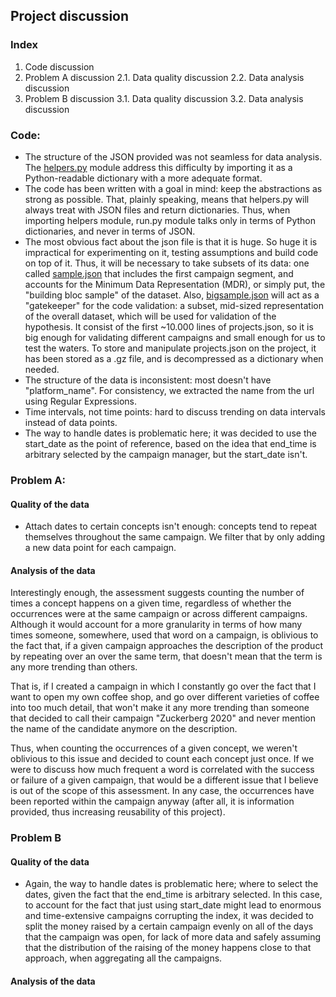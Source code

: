 ## Project discussion
### Index
1. Code discussion
2. Problem A discussion
  2.1. Data quality discussion
  2.2. Data analysis discussion
3. Problem B discussion
  3.1. Data quality discussion
  3.2. Data analysis discussion

### Code:

- The structure of the JSON provided was not seamless for data analysis. The [helpers.py](sample/helpers.py) module address this difficulty by importing it as a Python-readable dictionary with a more adequate format.
- The code has been written with a goal in mind: keep the abstractions as strong as possible. That, plainly speaking, means that helpers.py will always treat with JSON files and return dictionaries. Thus, when importing helpers module, run.py module talks only in terms of Python dictionaries, and never in terms of JSON.
- The most obvious fact about the json file is that it is huge. So huge it is impractical for experimenting on it, testing assumptions and build code on top of it. Thus, it will be necessary to take subsets of its data: one called [sample.json](jsons/sample.json) that includes the first campaign segment, and accounts for the Minimum Data Representation (MDR), or simply put, the "building bloc sample" of the dataset. Also, [bigsample.json](jsons/bigsample.json) will act as a "gatekeeper" for the code validation: a subset, mid-sized representation of the overall dataset, which will be used for validation of the hypothesis. It consist of the first ~10.000 lines of projects.json, so it is big enough for validating different campaigns and small enough for us to test the waters. To store and manipulate projects.json on the project, it has been stored as a .gz file, and is decompressed as a dictionary when needed.
- The structure of the data is inconsistent: most doesn't have "platform_name". For consistency, we extracted the name from the url using Regular Expressions.
- Time intervals, not time points: hard to discuss trending on data intervals instead of data points.  
- The way to handle dates is problematic here; it was decided to use the start_date as the point of reference, based on the idea that end_time is arbitrary selected by the campaign manager, but the start_date isn't.
### Problem A:
#### Quality of the data
- Attach dates to certain concepts isn't enough: concepts tend to repeat themselves throughout the same campaign. We filter that by only adding a new data point for each campaign.
#### Analysis of the data
Interestingly enough, the assessment suggests counting the number of times a concept happens on a given time, regardless of whether the occurrences were at the same campaign or across different campaigns. Although it would account for a more granularity in terms of how many times someone, somewhere, used that word on a campaign, is oblivious to the fact that, if a given campaign approaches the description of the product by repeating over an over the same term, that doesn't mean that the term is any more trending than others.

That is, if I created a campaign in which I constantly go over the fact that I want to open my own coffee shop, and go over different varieties of coffee into too much detail, that won't make it any more trending than someone that decided to call their campaign "Zuckerberg 2020" and never mention the name of the candidate anymore on the description.

Thus, when counting the occurrences of a given concept, we weren't oblivious to this issue and decided to count each concept just once. If we were to discuss how much frequent a word is correlated with the success or failure of a given campaign, that would be a different issue that I believe is out of the scope of this assessment. In any case, the occurrences have been reported within the campaign anyway (after all, it is information provided, thus increasing reusability of this project).
### Problem B
#### Quality of the data
- Again, the way to handle dates is problematic here; where to select the dates, given the fact that the end_time is arbitrary selected. In this case, to account for the fact that just using start_date might lead to enormous and time-extensive campaigns corrupting the index, it was decided to split the money raised by a certain campaign evenly on all of the days that the campaign was open, for lack of more data and safely assuming that the distribution of the raising of the money happens close to that approach, when aggregating all the campaigns.
#### Analysis of the data

